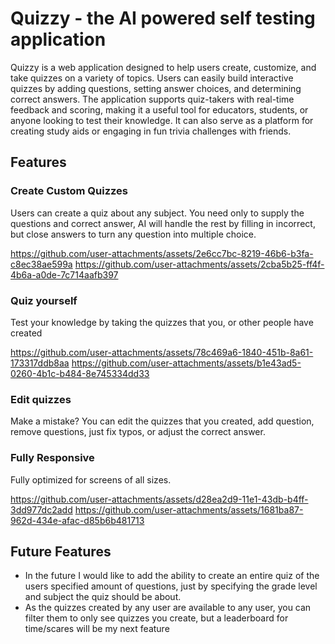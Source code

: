 # Quizzy - the AI powered self testing application
Quizzy is a web application designed to help users create, customize, and take quizzes on a variety of topics. Users can easily build interactive quizzes by adding questions, setting answer choices, and determining correct answers. The application supports quiz-takers with real-time feedback and scoring, making it a useful tool for educators, students, or anyone looking to test their knowledge. It can also serve as a platform for creating study aids or engaging in fun trivia challenges with friends.

## Features
### Create Custom Quizzes
Users can create a quiz about any subject. You need only to supply the questions and correct answer, AI will handle the rest by filling in incorrect, but close answers to turn any question into multiple choice.

https://github.com/user-attachments/assets/2e6cc7bc-8219-46b6-b3fa-c8ec38ae599a
https://github.com/user-attachments/assets/2cba5b25-ff4f-4b6a-a0de-7c714aafb397

### Quiz yourself
Test your knowledge by taking the quizzes that you, or other people have created

https://github.com/user-attachments/assets/78c469a6-1840-451b-8a61-173317ddb8aa
https://github.com/user-attachments/assets/b1e43ad5-0260-4b1c-b484-8e745334dd33

### Edit quizzes
Make a mistake? You can edit the quizzes that you created, add question, remove questions, just fix typos, or adjust the correct answer.
### Fully Responsive
Fully optimized for screens of all sizes.

https://github.com/user-attachments/assets/d28ea2d9-11e1-43db-b4ff-3dd977dc2add
https://github.com/user-attachments/assets/1681ba87-962d-434e-afac-d85b6b481713

## Future Features
- In the future I would like to add the ability to create an entire quiz of the users specified amount of questions, just by specifying the grade level and subject the quiz should be about.
- As the quizzes created by any user are available to any user, you can filter them to only see quizzes you create, but a leaderboard for time/scares will be my next feature
